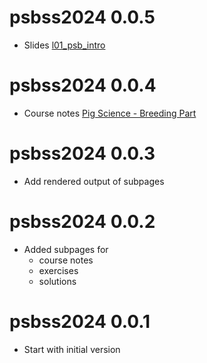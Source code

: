 # psbss2024 0.0.5

* Slides [l01_psb_intro](https://charlotte-ngs.github.io/psbss2024/slides/l01_psb_intro.pdf)

# psbss2024 0.0.4

* Course notes [Pig Science - Breeding Part](https://charlotte-ngs.github.io/psbss2024/course_notes/Pig-Science---Part-Breeding.pdf)

# psbss2024 0.0.3

* Add rendered output of subpages

# psbss2024 0.0.2

* Added subpages for 
    + course notes
    + exercises
    + solutions

# psbss2024 0.0.1

* Start with initial version
